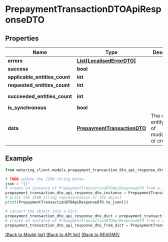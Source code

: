 # PrepaymentTransactionDTOApiResponseDTO


## Properties

Name | Type | Description | Notes
------------ | ------------- | ------------- | -------------
**errors** | [**List[LocalisedErrorDTO]**](LocalisedErrorDTO.md) |  | [optional] 
**success** | **bool** |  | [optional] 
**applicable_entities_count** | **int** |  | [optional] 
**requested_entities_count** | **int** |  | [optional] 
**succeeded_entities_count** | **int** |  | [optional] [readonly] 
**is_synchronous** | **bool** |  | [optional] 
**data** | [**PrepaymentTransactionDTO**](PrepaymentTransactionDTO.md) | The updated entity in case of modifications or creation | [optional] 

## Example

```python
from metering_client.models.prepayment_transaction_dto_api_response_dto import PrepaymentTransactionDTOApiResponseDTO

# TODO update the JSON string below
json = "{}"
# create an instance of PrepaymentTransactionDTOApiResponseDTO from a JSON string
prepayment_transaction_dto_api_response_dto_instance = PrepaymentTransactionDTOApiResponseDTO.from_json(json)
# print the JSON string representation of the object
print(PrepaymentTransactionDTOApiResponseDTO.to_json())

# convert the object into a dict
prepayment_transaction_dto_api_response_dto_dict = prepayment_transaction_dto_api_response_dto_instance.to_dict()
# create an instance of PrepaymentTransactionDTOApiResponseDTO from a dict
prepayment_transaction_dto_api_response_dto_from_dict = PrepaymentTransactionDTOApiResponseDTO.from_dict(prepayment_transaction_dto_api_response_dto_dict)
```
[[Back to Model list]](../README.md#documentation-for-models) [[Back to API list]](../README.md#documentation-for-api-endpoints) [[Back to README]](../README.md)


